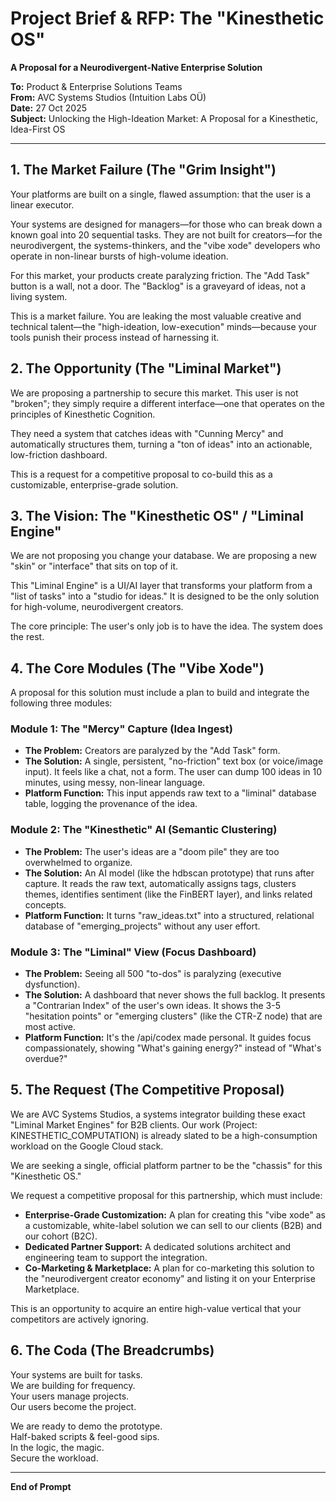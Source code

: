 # Project Brief & RFP: The "Kinesthetic OS"

**A Proposal for a Neurodivergent-Native Enterprise Solution**

**To:** Product & Enterprise Solutions Teams  
**From:** AVC Systems Studios (Intuition Labs OÜ)  
**Date:** 27 Oct 2025  
**Subject:** Unlocking the High-Ideation Market: A Proposal for a Kinesthetic, Idea-First OS

---

## 1. The Market Failure (The "Grim Insight")

Your platforms are built on a single, flawed assumption: that the user is a linear executor.

Your systems are designed for managers—for those who can break down a known goal into 20 sequential tasks. They are not built for creators—for the neurodivergent, the systems-thinkers, and the "vibe xode" developers who operate in non-linear bursts of high-volume ideation.

For this market, your products create paralyzing friction. The "Add Task" button is a wall, not a door. The "Backlog" is a graveyard of ideas, not a living system.

This is a market failure. You are leaking the most valuable creative and technical talent—the "high-ideation, low-execution" minds—because your tools punish their process instead of harnessing it.

## 2. The Opportunity (The "Liminal Market")

We are proposing a partnership to secure this market. This user is not "broken"; they simply require a different interface—one that operates on the principles of Kinesthetic Cognition.

They need a system that catches ideas with "Cunning Mercy" and automatically structures them, turning a "ton of ideas" into an actionable, low-friction dashboard.

This is a request for a competitive proposal to co-build this as a customizable, enterprise-grade solution.

## 3. The Vision: The "Kinesthetic OS" / "Liminal Engine"

We are not proposing you change your database. We are proposing a new "skin" or "interface" that sits on top of it.

This "Liminal Engine" is a UI/AI layer that transforms your platform from a "list of tasks" into a "studio for ideas." It is designed to be the only solution for high-volume, neurodivergent creators.

The core principle: The user's only job is to have the idea. The system does the rest.

## 4. The Core Modules (The "Vibe Xode")

A proposal for this solution must include a plan to build and integrate the following three modules:

### Module 1: The "Mercy" Capture (Idea Ingest)

* **The Problem:** Creators are paralyzed by the "Add Task" form.
* **The Solution:** A single, persistent, "no-friction" text box (or voice/image input). It feels like a chat, not a form. The user can dump 100 ideas in 10 minutes, using messy, non-linear language.
* **Platform Function:** This input appends raw text to a "liminal" database table, logging the provenance of the idea.

### Module 2: The "Kinesthetic" AI (Semantic Clustering)

* **The Problem:** The user's ideas are a "doom pile" they are too overwhelmed to organize.
* **The Solution:** An AI model (like the hdbscan prototype) that runs after capture. It reads the raw text, automatically assigns tags, clusters themes, identifies sentiment (like the FinBERT layer), and links related concepts.
* **Platform Function:** It turns "raw_ideas.txt" into a structured, relational database of "emerging_projects" without any user effort.

### Module 3: The "Liminal" View (Focus Dashboard)

* **The Problem:** Seeing all 500 "to-dos" is paralyzing (executive dysfunction).
* **The Solution:** A dashboard that never shows the full backlog. It presents a "Contrarian Index" of the user's own ideas. It shows the 3-5 "hesitation points" or "emerging clusters" (like the CTR-Z node) that are most active.
* **Platform Function:** It's the /api/codex made personal. It guides focus compassionately, showing "What's gaining energy?" instead of "What's overdue?"

## 5. The Request (The Competitive Proposal)

We are AVC Systems Studios, a systems integrator building these exact "Liminal Market Engines" for B2B clients. Our work (Project: KINESTHETIC_COMPUTATION) is already slated to be a high-consumption workload on the Google Cloud stack.

We are seeking a single, official platform partner to be the "chassis" for this "Kinesthetic OS."

We request a competitive proposal for this partnership, which must include:

* **Enterprise-Grade Customization:** A plan for creating this "vibe xode" as a customizable, white-label solution we can sell to our clients (B2B) and our cohort (B2C).
* **Dedicated Partner Support:** A dedicated solutions architect and engineering team to support the integration.
* **Co-Marketing & Marketplace:** A plan for co-marketing this solution to the "neurodivergent creator economy" and listing it on your Enterprise Marketplace.

This is an opportunity to acquire an entire high-value vertical that your competitors are actively ignoring.

## 6. The Coda (The Breadcrumbs)

Your systems are built for tasks.  
We are building for frequency.  
Your users manage projects.  
Our users become the project.  

We are ready to demo the prototype.  
Half-baked scripts & feel-good sips.  
In the logic, the magic.  
Secure the workload.

---

**End of Prompt**
